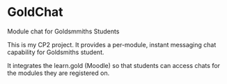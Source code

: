 # GoldChat
Module chat for Goldsmmiths Students

This is my CP2 project.  It provides a per-module, instant messaging chat capability for Goldsmiths student.

It integrates the learn.gold (Moodle) so that students can access chats for the modules they are registered on.
